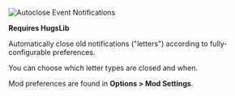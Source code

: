 ![Autoclose Event Notifications](http://i.imgur.com/ocSigpw.png)

**Requires HugsLib**

Automatically close old notifications ("letters") according to fully-configurable preferences.

You can choose which letter types are closed and when.

Mod preferences are found in **Options > Mod Settings**.

